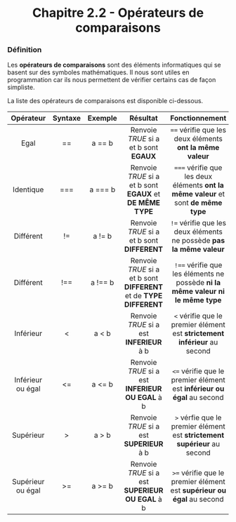 <center><h1>Chapitre 2.2 - Opérateurs de comparaisons</h1></center>

### Définition

Les **opérateurs de comparaisons** sont des éléments informatiques qui se basent sur des symboles mathématiques. Il nous sont utiles en programmation car ils nous permettent de vérifier certains cas de façon simpliste.

La liste des opérateurs de comparaisons est disponible ci-dessous.

| Opérateur | Syntaxe | Exemple| Résultat | Fonctionnement |
| :-----: | :-----: | :-----: | :-----: | :-----: |
| Egal | == | a == b  | Renvoie _TRUE_ si a et b sont **EGAUX** | `==` vérifie que les deux éléments **ont la même valeur** |
| Identique | === | a === b | Renvoie _TRUE_ si a et b sont **EGAUX** et **DE MÊME TYPE** | `===` vérifie que les deux éléments **ont la même valeur** et sont **de même type** |
| Différent | != | a != b  | Renvoie _TRUE_ si a et b sont **DIFFERENT** | `!=` vérifie que les deux éléments ne possède **pas la même valeur** |
| Différent | !== | a !== b | Renvoie _TRUE_ si a et b sont **DIFFERENT** et de **TYPE DIFFERENT** | `!==` vérifie que les éléments ne possède **ni la même valeur ni le même type** |
| Inférieur | < |  a < b  | Renvoie _TRUE_ si a est **INFERIEUR** à b | `<` vérifie que le premier élément est **strictement inférieur** au second |
| Inférieur ou égal | <= | a <= b  | Renvoie _TRUE_ si a est **INFERIEUR OU EGAL** à b | `<=` vérifie que le premier élément est **inférieur ou égal** au second |
| Supérieur | > |  a > b  | Renvoie _TRUE_ si a est **SUPERIEUR** à b | `>` vérfie que le premier élément est **strictement supérieur** au second |
| Supérieur ou égal | >= | a >= b  | Renvoie _TRUE_ si a est **SUPERIEUR OU EGAL** à b | `>=` vérifie que le premier élément est **supérieur ou égal** au second |